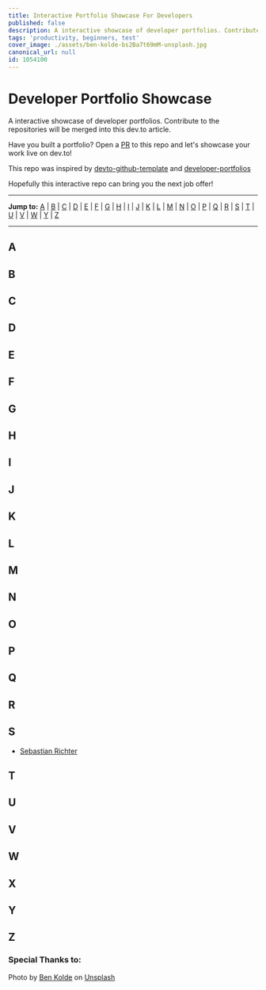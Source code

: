 ```yaml
---
title: Interactive Portfolio Showcase For Developers
published: false
description: A interactive showcase of developer portfolios. Contribute to the repositories will be merged into this dev.to article!
tags: 'productivity, beginners, test'
cover_image: ./assets/ben-kolde-bs2Ba7t69mM-unsplash.jpg
canonical_url: null
id: 1054100
---
```


# Developer Portfolio Showcase

A interactive showcase of developer portfolios. Contribute to the repositories will be merged into this dev.to article.

Have you built a portfolio? Open a [PR](./CONTRIBUTING.md) to this repo and let's showcase your work live on dev.to!

This repo was inspired by [devto-github-template](https://github.com/sinedied/devto-github-template) and [developer-portfolios](https://github.com/emmabostian/developer-portfolios)

Hopefully this interactive repo can bring you the next job offer!

---

**Jump to:** [A](#a) | [B](#b) | [C](#c) | [D](#d) | [E](#e) | [F](#f) | [G](#g) | [H](#h) | [I](#i) | [J](#j) | [K](#k) | [L](#l) | [M](#m) | [N](#n) | [O](#o) | [P](#p) | [Q](#q) | [R](#r) | [S](#s) | [T](#t) | [U](#u) | [V](#v) | [W](#w) | [Y](#y) | [Z](#z)

---

## A

## B

## C

## D

## E

## F

## G

## H

## I

## J 

## K

## L

## M

## N

## O

## P

## Q

## R

## S

- [Sebastian Richter](https://gismo1337.dev/)

## T

## U

## V

## W

## X

## Y

## Z

### Special Thanks to:

Photo by <a href="https://unsplash.com/@benkolde?utm_source=unsplash&utm_medium=referral&utm_content=creditCopyText">Ben Kolde</a> on <a href="https://unsplash.com/s/photos/portfolio?utm_source=unsplash&utm_medium=referral&utm_content=creditCopyText">Unsplash</a>
  